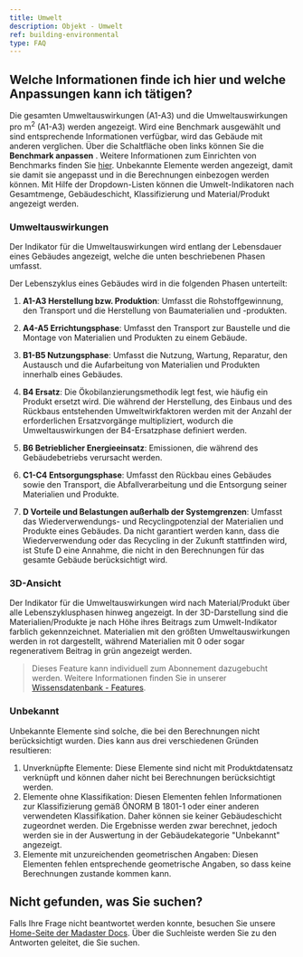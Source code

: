 ```yaml
---
title: Umwelt
description: Objekt - Umwelt
ref: building-environmental
type: FAQ
---
```

## Welche Informationen finde ich hier und welche Anpassungen kann ich tätigen?

Die gesamten Umweltauswirkungen (A1-A3) und die Umweltauswirkungen pro m<sup>2</sup> (A1-A3) werden angezeigt. Wird eine Benchmark ausgewählt und sind entsprechende Informationen verfügbar, wird das Gebäude mit anderen verglichen. 
Über die Schaltfläche oben links können Sie die **Benchmark anpassen** <iconify-icon inline icon='mdi-vector-polyline-edit'/>. Weitere Informationen zum Einrichten von Benchmarks finden Sie <a href="/at/de/knowledge-base/stay-organized#verwalten-von-objekten" target="_blank">hier</a>.
Unbekannte Elemente werden angezeigt, damit sie damit sie angepasst und in die Berechnungen einbezogen werden können. Mit Hilfe der Dropdown-Listen können die Umwelt-Indikatoren nach Gesamtmenge, Gebäudeschicht, Klassifizierung und Material/Produkt angezeigt werden. 

### Umweltauswirkungen
Der Indikator für die Umweltauswirkungen wird entlang der Lebensdauer eines Gebäudes angezeigt, welche die unten beschriebenen Phasen umfasst.

Der Lebenszyklus eines Gebäudes wird in die folgenden Phasen unterteilt:

1. **A1-A3 Herstellung bzw. Produktion**: Umfasst die Rohstoffgewinnung, den Transport und die Herstellung von Baumaterialien und -produkten.

1. **A4-A5 Errichtungsphase**: Umfasst den Transport zur Baustelle und die Montage von Materialien und Produkten zu einem Gebäude.

1. **B1-B5 Nutzungsphase**: Umfasst die Nutzung, Wartung, Reparatur, den Austausch und die Aufarbeitung von Materialien und Produkten innerhalb eines Gebäudes.

1. **B4 Ersatz**: Die Ökobilanzierungsmethodik legt fest, wie häufig ein Produkt ersetzt wird. Die während der Herstellung, des Einbaus und des Rückbaus entstehenden Umweltwirkfaktoren werden mit der Anzahl der erforderlichen Ersatzvorgänge multipliziert, wodurch die Umweltauswirkungen der B4-Ersatzphase definiert werden.

1. **B6 Betrieblicher Energieeinsatz**: Emissionen, die während des Gebäudebetriebs verursacht werden.

1. **C1-C4 Entsorgungsphase**: Umfasst den Rückbau eines Gebäudes sowie den Transport, die Abfallverarbeitung und die Entsorgung seiner Materialien und Produkte.

1. **D Vorteile und Belastungen außerhalb der Systemgrenzen**: Umfasst das Wiederverwendungs- und Recyclingpotenzial der Materialien und Produkte eines Gebäudes. Da nicht garantiert werden kann, dass die Wiederverwendung oder das Recycling in der Zukunft stattfinden wird, ist Stufe D eine Annahme, die nicht in den Berechnungen für das gesamte Gebäude berücksichtigt wird.


### 3D-Ansicht
Der Indikator für die Umweltauswirkungen wird nach Material/Produkt über alle Lebenszyklusphasen hinweg angezeigt. In der 3D-Darstellung sind die Materialien/Produkte je nach Höhe ihres Beitrags zum Umwelt-Indikator farblich gekennzeichnet. Materialien mit den größten Umweltauswirkungen werden in rot dargestellt, während Materialien mit 0 oder sogar regenerativem Beitrag in grün angezeigt werden.

> Dieses Feature kann individuell zum Abonnement dazugebucht werden. Weitere Informationen finden Sie in unserer <a href="/at/de/knowledge-base/features.html" target="_blank">Wissensdatenbank - Features</a>.

### Unbekannt
Unbekannte Elemente sind solche, die bei den Berechnungen nicht berücksichtigt wurden. Dies kann aus drei verschiedenen Gründen resultieren:

1. Unverknüpfte Elemente: Diese Elemente sind nicht mit Produktdatensatz verknüpft und können daher nicht bei Berechnungen berücksichtigt werden.
1. Elemente ohne Klassifikation: Diesen Elementen fehlen Informationen zur Klassifizierung gemäß ÖNORM B 1801-1 oder einer anderen verwendeten Klassifikation. Daher können sie keiner Gebäudeschicht zugeordnet werden. Die Ergebnisse werden zwar berechnet, jedoch werden sie in der Auswertung in der Gebäudekategorie "Unbekannt" angezeigt.
1. Elemente mit unzureichenden geometrischen Angaben: Diesen Elementen fehlen entsprechende geometrische Angaben, so dass keine Berechnungen zustande kommen kann.

## Nicht gefunden, was Sie suchen?
Falls Ihre Frage nicht beantwortet werden konnte, besuchen Sie unsere <a href="/at/de/" target="_blank">Home-Seite der Madaster Docs</a>. Über die Suchleiste werden Sie zu den Antworten geleitet, die Sie suchen.
